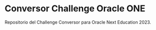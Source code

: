 # Conversor Challenge Oracle ONE

Repositorio del Challenge Conversor para Oracle Next Education 2023.